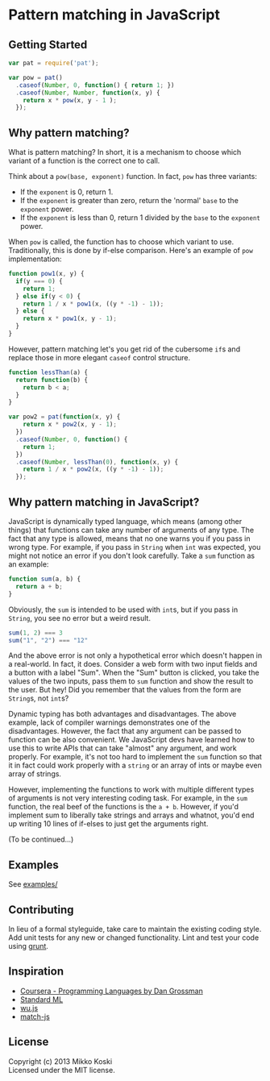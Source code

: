 # Pattern matching in JavaScript

## Getting Started

```javascript
var pat = require('pat');

var pow = pat()
  .caseof(Number, 0, function() { return 1; })
  .caseof(Number, Number, function(x, y) { 
    return x * pow(x, y - 1 ); 
  });

```

## Why pattern matching?

What is pattern matching? In short, it is a mechanism to choose which variant of a function is the correct one to call. 

Think about a `pow(base, exponent)` function. In fact, `pow` has three variants: 

* If the `exponent` is 0, return 1. 
* If the `exponent` is greater than zero, return the 'normal' `base` to the `exponent` power.
* If the `exponent` is less than 0, return 1 divided by the `base` to the `exponent` power.

When `pow` is called, the function has to choose which variant to use. Traditionally, this is done by if-else comparison. Here's an example of `pow` implementation:

```javascript
function pow1(x, y) {
  if(y === 0) {
    return 1;
  } else if(y < 0) {
    return 1 / x * pow1(x, ((y * -1) - 1));
  } else {
    return x * pow1(x, y - 1);
  }
}
```

However, pattern matching let's you get rid of the cubersome `if`s and replace those in more elegant `caseof` control structure.

```javascript
function lessThan(a) {
  return function(b) {
    return b < a;
  }
}

var pow2 = pat(function(x, y) {
    return x * pow2(x, y - 1); 
  })
  .caseof(Number, 0, function() {
    return 1;
  })
  .caseof(Number, lessThan(0), function(x, y) {
    return 1 / x * pow2(x, ((y * -1) - 1));
  });
```

## Why pattern matching in JavaScript?

JavaScript is dynamically typed language, which means (among other things) that functions can take any number of arguments of any type. The fact that any type is allowed, means that no one warns you if you pass in wrong type. For example, if you pass in `String` when `int` was expected, you might not notice an error if you don't look carefully. Take a `sum` function as an example:

```javascript
function sum(a, b) {
  return a + b;
}
``` 

Obviously, the `sum` is intended to be used with `int`s, but if you pass in `String`, you see no error but a weird result.

```javascript
sum(1, 2) === 3
sum("1", "2") === "12"
```

And the above error is not only a hypothetical error which doesn't happen in a real-world. In fact, it does. Consider a web form with two input fields and a button with a label "Sum". When the "Sum" button is clicked, you take the values of the two inputs, pass them to `sum` function and show the result to the user. But hey! Did you remember that the values from the form are `String`s, not `int`s?

Dynamic typing has both advantages and disadvantages. The above example, lack of compiler warnings demonstrates one of the disadvantages. However, the fact that any argument can be passed to function can be also convenient. We JavaScript devs have learned how to use this to write APIs that can take "almost" any argument, and work properly. For example, it's not too hard to implement the `sum` function so that it in fact could work properly with a `string` or an array of ints or maybe even array of strings.

However, implementing the functions to work with multiple different types of arguments is not very interesting coding task. For example, in the `sum` function, the real beef of the functions is the `a + b`. However, if you'd implement sum to liberally take strings and arrays and whatnot, you'd end up writing 10 lines of if-elses to just get the arguments right.

(To be continued...)

## Examples

See [examples/](examples/)

## Contributing
In lieu of a formal styleguide, take care to maintain the existing coding style. Add unit tests for any new or changed functionality. Lint and test your code using [grunt](https://github.com/cowboy/grunt).

## Inspiration

* [Coursera - Programming Languages by Dan Grossman](https://www.coursera.org/course/proglang)
* [Standard ML](http://www.smlnj.org/)
* [wu.js](http://fitzgen.github.com/wu.js/)
* [match-js](https://github.com/jfd/match-js)

## License
Copyright (c) 2013 Mikko Koski  
Licensed under the MIT license.
